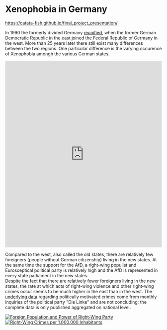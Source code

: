 # Xenophobia in Germany

https://catata-fish.github.io/final_project_presentation/

In 1990 the formerly divided Germany <a href="https://en.wikipedia.org/wiki/German_reunification">reunified</a>, when the former German Democratic Republic in the east joined the  Federal Republic of Germany in the west. More than 25 years later there still exist many differences between the two regions. One particular difference is the varying occurence of Xenophobia amongh the various German states.

 <iframe src="https://catata-fish.github.io/Data-Visualization-for-All-Final-Project/" style="border:0px #FFFFFF none;" scrolling="no" frameborder="1" marginheight="0px" marginwidth="0px" height="600px" width="100%"></iframe> 

<br>

Compared to the west, also called the old states, there are relatively few foreigners (people without German citizenship) living in the new states. At the same time the support for the AfD, a right-wing populist and Eurosceptical political party is relatively high and the AfD is represented in every state parliament in the new states.  
Despite the fact that there are relatively fewer foreigners living in the new states, the rate at which acts of right-wing violence and other right-wing crimes occur seems to be much higher in the east than in the west. The <a href="http://www.petrapau.de/18_bundestag/dok/down/2015_zf-rechtsextreme-straftaten.pdf">underlying data</a> regarding politically motivated crimes come from monthly inquiries of the political party "Die Linke" and are not concluding; the complete data is only published aggregated on national level.

 
<div class='tableauPlaceholder' id='viz1491912242689' style='position: relative'><noscript><a href='#'><img alt='Foreign Population and Power of Right-Wing Party ' src='https:&#47;&#47;public.tableau.com&#47;static&#47;images&#47;Fo&#47;ForeignPop_AfD&#47;Blatt1&#47;1_rss.png' style='border: none' /></a></noscript><object class='tableauViz'  style='display:none;'><param name='host_url' value='https%3A%2F%2Fpublic.tableau.com%2F' /> <param name='site_root' value='' /><param name='name' value='ForeignPop_AfD&#47;Blatt1' /><param name='tabs' value='no' /><param name='toolbar' value='yes' /><param name='static_image' value='https:&#47;&#47;public.tableau.com&#47;static&#47;images&#47;Fo&#47;ForeignPop_AfD&#47;Blatt1&#47;1.png' /> <param name='animate_transition' value='yes' /><param name='display_static_image' value='yes' /><param name='display_spinner' value='yes' /><param name='display_overlay' value='yes' /><param name='display_count' value='yes' /></object></div><script type='text/javascript'> var divElement = document.getElementById('viz1491912242689'); var vizElement = divElement.getElementsByTagName('object')[0]; vizElement.style.width='100%'; vizElement.style.height=(divElement.offsetWidth*0.75)+'px'; var scriptElement = document.createElement('script'); scriptElement.src = 'https://public.tableau.com/javascripts/api/viz_v1.js'; vizElement.parentNode.insertBefore(scriptElement, vizElement); </script>


<div class='tableauPlaceholder' id='viz1491913619489' style='position: relative'><noscript><a href='#'><img alt='Right-Wing Crimes  per 1.000.000 Inhabitants ' src='https:&#47;&#47;public.tableau.com&#47;static&#47;images&#47;Ri&#47;Right-WingCrimes&#47;Blatt1&#47;1_rss.png' style='border: none' /></a></noscript><object class='tableauViz'  style='display:none;'><param name='host_url' value='https%3A%2F%2Fpublic.tableau.com%2F' /> <param name='site_root' value='' /><param name='name' value='Right-WingCrimes&#47;Blatt1' /><param name='tabs' value='no' /><param name='toolbar' value='yes' /><param name='static_image' value='https:&#47;&#47;public.tableau.com&#47;static&#47;images&#47;Ri&#47;Right-WingCrimes&#47;Blatt1&#47;1.png' /> <param name='animate_transition' value='yes' /><param name='display_static_image' value='yes' /><param name='display_spinner' value='yes' /><param name='display_overlay' value='yes' /><param name='display_count' value='yes' /></object></div><script type='text/javascript'> var divElement = document.getElementById('viz1491913619489'); var vizElement = divElement.getElementsByTagName('object')[0]; vizElement.style.width='100%';vizElement.style.height=(divElement.offsetWidth*0.75)+'px'; var scriptElement = document.createElement('script'); scriptElement.src = 'https://public.tableau.com/javascripts/api/viz_v1.js'; vizElement.parentNode.insertBefore(scriptElement, vizElement); </script>
